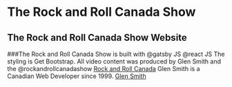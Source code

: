 # The Rock and Roll Canada Show
## The Rock and Roll Canada Show Website
###The Rock and Roll Canada Show is built with @gatsby JS @react JS 
The styling is Get Bootstrap.
All video content was produced by Glen Smith and the @rockandrollcanadashow
[Rock and Roll Canada](https://www.rockandrollcanada.ca)
Glen Smith is a Canadian Web Developer since 1999.
[Glen Smith](https://www.glensmith.ca)
